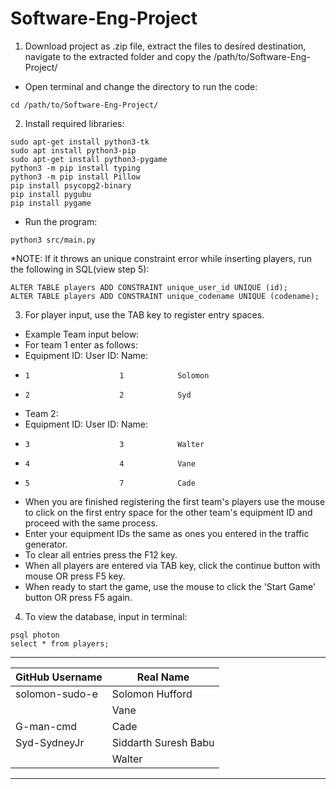 # Software-Eng-Project

  1. Download project as .zip file, extract the files to desired destination, navigate to the extracted folder and copy the /path/to/Software-Eng-Project/
  - Open terminal and change the directory to run the code:
  ```
  cd /path/to/Software-Eng-Project/
  ```

  2. Install required libraries:
  ```    
  sudo apt-get install python3-tk
  sudo apt install python3-pip
  sudo apt-get install python3-pygame
  python3 -m pip install typing
  python3 -m pip install Pillow
  pip install psycopg2-binary
  pip install pygubu
  pip install pygame
  ```
  - Run the program:
  ```
  python3 src/main.py
  ```
*NOTE: If it throws an unique constraint error while inserting players, run the following in SQL(view step 5):
  ```
  ALTER TABLE players ADD CONSTRAINT unique_user_id UNIQUE (id);
  ALTER TABLE players ADD CONSTRAINT unique_codename UNIQUE (codename);
  ```

  3. For player input, use the TAB key to register entry spaces.
  - Example Team input below: 
  - For team 1 enter as follows:
  - Equipment ID:          User ID:       Name:
  -     1                    1            Solomon
  -     2                    2            Syd
  - Team 2:
  - Equipment ID:          User ID:       Name:
  -     3                    3            Walter
  -     4                    4            Vane
  -     5                    7            Cade
  - When you are finished registering the first team's players use the mouse to click on the first entry space for the other team's equipment ID and proceed with the same process.
  - Enter your equipment IDs the same as ones you entered in the traffic generator.
  - To clear all entries press the F12 key. 
  - When all players are entered via TAB key, click the continue button with mouse OR press F5 key. 
  - When ready to start the game, use the mouse to click the 'Start Game' button OR press F5 again.

  4. To view the database, input in terminal:
  ```
  psql photon
  select * from players;
  ```
 _______________________________________
| GitHub Username | Real Name       |
|--------------|-----------------|
| solomon-sudo-e | Solomon Hufford |
|              | Vane            |
|  G-man-cmd  | Cade            |
| Syd-SydneyJr  | Siddarth Suresh Babu             |
|   | Walter          |
 _______________________________________
